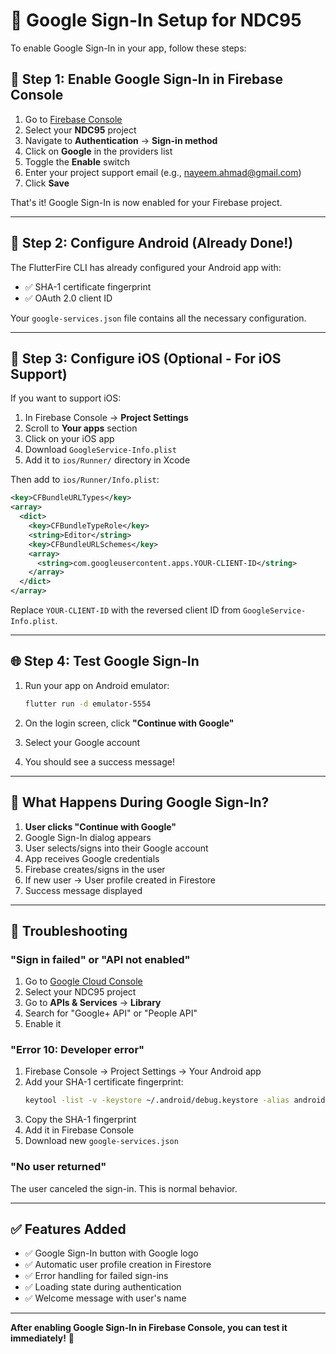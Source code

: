 # 🔐 Google Sign-In Setup for NDC95

To enable Google Sign-In in your app, follow these steps:

## 📱 Step 1: Enable Google Sign-In in Firebase Console

1. Go to [Firebase Console](https://console.firebase.google.com/)
2. Select your **NDC95** project
3. Navigate to **Authentication** → **Sign-in method**
4. Click on **Google** in the providers list
5. Toggle the **Enable** switch
6. Enter your project support email (e.g., nayeem.ahmad@gmail.com)
7. Click **Save**

That's it! Google Sign-In is now enabled for your Firebase project.

---

## 🤖 Step 2: Configure Android (Already Done!)

The FlutterFire CLI has already configured your Android app with:
- ✅ SHA-1 certificate fingerprint
- ✅ OAuth 2.0 client ID

Your `google-services.json` file contains all the necessary configuration.

---

## 🍎 Step 3: Configure iOS (Optional - For iOS Support)

If you want to support iOS:

1. In Firebase Console → **Project Settings**
2. Scroll to **Your apps** section
3. Click on your iOS app
4. Download `GoogleService-Info.plist`
5. Add it to `ios/Runner/` directory in Xcode

Then add to `ios/Runner/Info.plist`:

```xml
<key>CFBundleURLTypes</key>
<array>
  <dict>
    <key>CFBundleTypeRole</key>
    <string>Editor</string>
    <key>CFBundleURLSchemes</key>
    <array>
      <string>com.googleusercontent.apps.YOUR-CLIENT-ID</string>
    </array>
  </dict>
</array>
```

Replace `YOUR-CLIENT-ID` with the reversed client ID from `GoogleService-Info.plist`.

---

## 🌐 Step 4: Test Google Sign-In

1. Run your app on Android emulator:
   ```bash
   flutter run -d emulator-5554
   ```

2. On the login screen, click **"Continue with Google"**

3. Select your Google account

4. You should see a success message!

---

## 🎯 What Happens During Google Sign-In?

1. **User clicks "Continue with Google"**
2. Google Sign-In dialog appears
3. User selects/signs into their Google account
4. App receives Google credentials
5. Firebase creates/signs in the user
6. If new user → User profile created in Firestore
7. Success message displayed

---

## 🔧 Troubleshooting

### "Sign in failed" or "API not enabled"

1. Go to [Google Cloud Console](https://console.cloud.google.com/)
2. Select your NDC95 project
3. Go to **APIs & Services** → **Library**
4. Search for "Google+ API" or "People API"
5. Enable it

### "Error 10: Developer error"

1. Firebase Console → Project Settings → Your Android app
2. Add your SHA-1 certificate fingerprint:
   ```bash
   keytool -list -v -keystore ~/.android/debug.keystore -alias androiddebugkey -storepass android -keypass android
   ```
3. Copy the SHA-1 fingerprint
4. Add it in Firebase Console
5. Download new `google-services.json`

### "No user returned"

The user canceled the sign-in. This is normal behavior.

---

## ✅ Features Added

- ✅ Google Sign-In button with Google logo
- ✅ Automatic user profile creation in Firestore
- ✅ Error handling for failed sign-ins
- ✅ Loading state during authentication
- ✅ Welcome message with user's name

---

**After enabling Google Sign-In in Firebase Console, you can test it immediately!** 🚀
